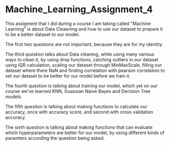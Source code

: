 # Machine_Learning_Assignment_4
This assigment that I did during a course I am taking called "Machine Learning" is about Data Cleasning and how to use our dataset to prepare it to be a better dataset to our model.

The first two questions are not important, because they are for my identity.

The third question talks about Data cleaning, while using many various ways to clean it, by using drop functions, catching outliers in our dataset using IQR calculation, scaling our dataset through MinMaxScale, filling our dataset where there NaN and finding correlation with pearson correlation to set our dataset to be better for our model before we train it.

The fourth question is talking about training our model, which yet on our course we've learned KNN, Guassian Naive Bayes and Decision Tree models.

The fifth question is talking about making functions to calculate our accuracy, once with accuracy score, and second with cross validation accuracy.

The sixth question is talking about making functions that can evaluate which hyperparameters are better for our model, by using different kinds of paramters according the question being asked.
